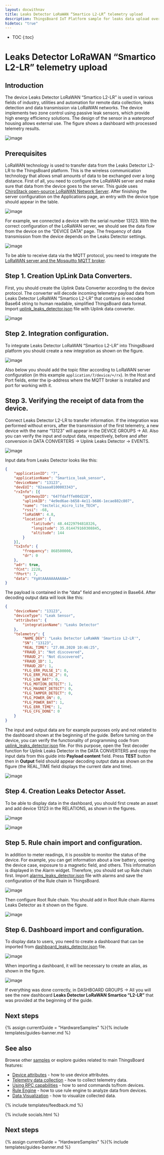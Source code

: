 ```yaml
---
layout: docwithnav
title: Leaks Detector LoRaWAN “Smartico L2-LR” telemetry upload
description: ThingsBoard IoT Platform sample for leaks data upload over MQTT using Leaks Detector LoRaWAN “Smartico L2-LR”.
hidetoc: "true"
---
```


* TOC
{:toc}

# Leaks Detector LoRaWAN “Smartico L2-LR” telemetry upload
## Introduction
The device Leaks Detector LoRaWAN “Smartico L2-LR” is used in various fields of industry, utilities and automation for remote data collection, leaks detection and data transmission via LoRaWAN networks. The device implements two zone control using passive leak sensors, which provide high energy efficiency solutions. The design of the sensor in a waterproof housing allows external use. The figure shows a dashboard with processed telemetry results.

![image](/images/samples/smartico/leaks-detector-lorawan/mainDash.PNG)

## Prerequisites
LoRaWAN technology is used to transfer data from the Leaks Detector L2-LR to the ThingsBoard platform. This is the wireless communication technology that allows small amounts of data to be exchanged over a long distance. First of all, you need to configure the LoRaWAN server and make sure that data from the device goes to the server.  This guide uses [ChirpStack open-source LoRaWAN Network Server](https://www.chirpstack.io/application-server/). 
After finishing the server configuration on the Applications page, an entry with the device type should appear in the table.

![image](/images/samples/smartico/leaks-detector-lorawan/Lora1.PNG)

For example, we connected a device with the serial number 13123. With the correct configuration of the LoRaWAN server, we should see the data flow from the device on the “DEVICE DATA” page. The frequency of data transmission from the device depends on the Leaks Detector settings.

![image](/images/samples/smartico/leaks-detector-lorawan/Lora2.PNG)

To be able to receive data via the MQTT protocol, you need to integrate the [LoRaWAN server and the Mosquitto MQTT broker](https://www.chirpstack.io/application-server/integrations/mqtt/).
## Step 1. Creation UpLink Data Converters.
First, you should create the Uplink Data Converter according to the device protocol. The converter will decode incoming telemetry payload data from Leaks Detector LoRaWAN “Smartico L2-LR” that contains in encoded Base64 string to human readable, simplified ThingsBoard data format. Import [uplink_leaks_detector.json](/docs/samples/smartico/leaks-detector-lorawan/resources/uplink_leaks_detector.json) file with Uplink data converter.

![image](/images/samples/smartico/leaks-detector-lorawan/uplink.PNG)

## Step 2. Integration configuration.
To integrate Leaks Detector LoRaWAN “Smartico L2-LR” into ThingsBoard platform you should create a new integration as shown on the figure.

![image](/images/samples/smartico/leaks-detector-lorawan/Integration.PNG)

Also below you should add the topic filter according to LoRaWAN server configuration (in this example ```application/7/device/+/rx```). In the Host and Port fields, enter the ip-address where the MQTT broker is installed and port for working with it.
## Step 3. Verifying the receipt of data from the device.
Connect Leaks Detector L2-LR to transfer information. If the integration was performed without errors, after the transmission of the first telemetry, a new device with the name “13123” will appear in the DEVICE GROUPS → All. Also you can verify the input and output data, respectively, before and after conversion in DATA CONVERTERS → Uplink Leaks Detector → EVENTS.

![image](/images/samples/smartico/leaks-detector-lorawan/verifying.PNG)

Input data from Leaks Detector looks like this:
```json
{
    "applicationID": "7",
    "applicationName": "Smartico_leak_sensor",
    "deviceName": "13123",
    "devEUI": "02aaaa0100003343",
    "rxInfo": [{
        "gatewayID": "647fdafffe00d228",
        "uplinkID": "4e9ed6ae-b658-4e11-b686-1ecae882c807",
        "name": "tectelic_micro_lite_TECH",
        "rssi": -68,
        "loRaSNR": 4.8,
        "location": {
            "latitude": 48.44229794818326,
            "longitude": 35.014479160308845,
            "altitude": 144
        }
    }],
    "txInfo": {
        "frequency": 868500000,
        "dr": 0
    },
    "adr": true,
    "fCnt": 2220,
    "fPort": 7,
    "data": "YgAtAAAAAAAAAAA="
}
```
The payload is contained in the “data” field and encrypted in Base64. After decoding output data will look like this:
```json
{
    "deviceName": "13123",
    "deviceType": "Leak Sensor",
    "attributes": {
        "integrationName": "Leaks Detector"
    },
    "telemetry": {
        "NAME_DEV": "Leaks Detector LoRaWAN 'Smartico L2-LR'",
        "SN": "13123",
        "REAL_TIME": "27.08.2020 10:46:25",
        "FRAUD_1": "Not discovered",
        "FRAUD_2": "Not discovered",
        "FRAUD_1D": 1,
        "FRAUD_2D": 1,
        "FLG_ERR_PULSE_1": 0,
        "FLG_ERR_PULSE_2": 0,
        "FLG_LOW_BAT": 0,
        "FLG_MOTION_DETECT": 1,
        "FLG_MAGNET_DETECT": 0,
        "FLG_TAMPER_DETECT": 0,
        "FLG_POWER_ON": 0,
        "FLG_POWER_BAT": 1,
        "FLG_ERR_TIME": 1,
        "FLG_CFG_DONE": 0
    }
}
```
The input and output data are for example purposes only and not related to the dashboard shown at the beginning of the guide. 
Before turning on the device, you can verify the functionality of programming code from [uplink_leaks_detector.json](/docs/samples/smartico/leaks-detector-lorawan/resources/uplink_leaks_detector.json) file. For this purpose, open the Test decoder function for Uplink Leaks Detector in the DATA CONVERTERS and copy the input data from this guide into **Payload content** field. Press **TEST** button then in **Output** field should appear decoding output data as shown on the figure (the REAL_TIME field displays the current date and time).

![image](/images/samples/smartico/leaks-detector-lorawan/verifying2.PNG)

## Step 4. Creation Leaks Detector Asset.
To be able to display data in the dashboard, you should first create an asset and add device 13123 in the RELATIONS, as shown in the figures.

![image](/images/samples/smartico/leaks-detector-lorawan/addAsset.PNG)

![image](/images/samples/smartico/leaks-detector-lorawan/addRelation.PNG)

## Step 5. Rule chain import and configuration.
In addition to meter readings, it is possible to monitor the status of the device. For example, you can get information about a low battery, opening the device case, exposure to a magnetic field, and others. This information is displayed in the Alarm widget. Therefore, you should set up Rule chain first. Import [alarms_leaks_detector.json](/docs/samples/smartico/leaks-detector-lorawan/resources/alarms_leaks_detector.json) file with alarms and save the configuration of the Rule chain in ThingsBoard. 

![image](/images/samples/smartico/leaks-detector-lorawan/alarm1.PNG)

Then configure Root Rule chain. You should add in Root Rule chain Alarms Leaks Detector as it shown on the figure.

![image](/images/samples/smartico/leaks-detector-lorawan/alarm2.PNG)

## Step 6. Dashboard import and configuration.
To display data to users, you need to create a dashboard that can be imported from [dashboard_leaks_detector.json](/docs/samples/smartico/leaks-detector-lorawan/resources/dashboard_leaks_detector.json) file.

![image](/images/samples/smartico/leaks-detector-lorawan/dashboard.PNG)

When importing a dashboard, it will be necessary to create an alias, as shown in the figure.

![image](/images/samples/smartico/leaks-detector-lorawan/alias.PNG)

If everything was done correctly, in DASHBOARD GROUPS → All you will see the new dashboard **Leaks Detector LoRaWAN Smartico “L2-LR”** that was provided at the beginning of the guide.

## Next steps

{% assign currentGuide = "HardwareSamples" %}{% include templates/guides-banner.md %}

## See also

Browse other [samples](/docs/samples) or explore guides related to main ThingsBoard features:

 - [Device attributes](/docs/user-guide/attributes/) - how to use device attributes.
 - [Telemetry data collection](/docs/user-guide/telemetry/) - how to collect telemetry data.
 - [Using RPC capabilities](/docs/user-guide/rpc/) - how to send commands to/from devices.
 - [Rule Engine](/docs/user-guide/rule-engine/) - how to use rule engine to analyze data from devices.
 - [Data Visualization](/docs/user-guide/visualization/) - how to visualize collected data.

{% include templates/feedback.md %}

{% include socials.html %}

## Next steps

{% assign currentGuide = "HardwareSamples" %}{% include templates/guides-banner.md %}